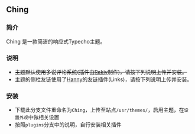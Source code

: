 ## Ching

### 简介

Ching 是一款简洁的响应式Typecho主题。

### 说明

- ~~主题默认使用多说评论系统(插件由[Rakiy][1]制作)，请按下列说明上传并安装。~~
- 主题的侧栏友链使用了[Hanny][2]的友链插件(Links)，请按下列说明上传并安装。

### 安装

- 下载此分支文件重命名为`Ching`，上传至站点`/usr/themes/`，启用主题，在`设置外观`中做相关设置
- 按照`plugins`分支中的说明，自行安装相关插件

[1]: http://ysido.com/
[2]: http://www.imhan.com

